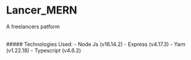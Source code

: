 # Lancer_MERN
A freelancers patform

<br>
##### Technologies Used:
- Node Js (v16.14.2)
- Express (v4.17.3)
- Yarn (v1.22.18)
- Typescript (v4.6.2)